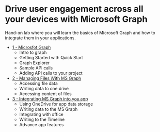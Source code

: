 # Drive user engagement across all your devices with Microsoft Graph

Hand-on lab where you will learn the basics of Microsoft Graph and how to integrate them in your applications.

- [1 - Microsfot Graph](Includes/1_Microsoft_Graph/README.md)
	- Intro to graph
	- Getting Started with Quick Start
	- Graph Explorer
	- Sample API calls
	- Adding API calls to your project
- [2 - Managing Files With MS Graph](Includes/2_Managing_Files_With_MS_Graph/README.md)
	- Accessing file data
	- Writing data to one drive
	- Accessing content of files  
- [3 - Integrating MS Graph into you app](Includes/3_Integrating_MS_Graph_into_you_app/README.md)
	- Using OneDrive for app data storage
	- Writing data to the MS Graph
	- Integrating with office
	- Writing to the Timeline
	- Advance app features